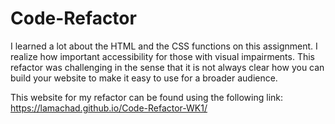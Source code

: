 # Code-Refactor
I learned a lot about the HTML and the CSS functions on this assignment. I realize how important accessibility for those with visual impairments. This refactor was challenging in the sense that it is not always clear how you can build your website to make it easy to use for a broader audience. 

This website for my refactor can be found using the following link: https://lamachad.github.io/Code-Refactor-WK1/

